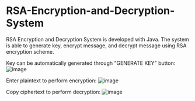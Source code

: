 # RSA-Encryption-and-Decryption-System
RSA Encryption and Decryption System is developed with Java. The system is able to generate key, encrypt message, and decrypt message using RSA encryption scheme. 

Key can be automatically generated through "GENERATE KEY" button:
![image](https://github.com/yinghueygan/RSA-Encryption-and-Decryption-System/assets/90696965/acb63a5d-5c53-4674-ba7c-4074f5632a2c)

Enter plaintext to perform encryption:
![image](https://github.com/yinghueygan/RSA-Encryption-and-Decryption-System/assets/90696965/ede60902-5662-4959-b43d-cb34875c4a0f)

Copy ciphertext to perform decryption:
![image](https://github.com/yinghueygan/RSA-Encryption-and-Decryption-System/assets/90696965/1d73ae18-4551-4d0c-8239-227846fd1fce)
